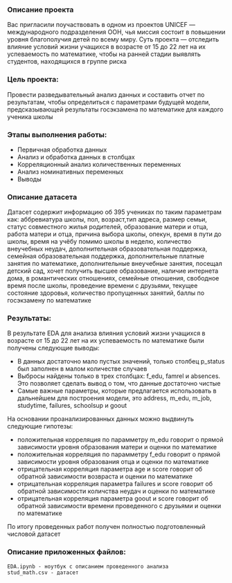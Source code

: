 ### Описание проекта
Вас пригласили поучаствовать в одном из проектов UNICEF — международного подразделения ООН, чья миссия состоит в повышении уровня благополучия детей по всему миру.
Суть проекта — отследить влияние условий жизни учащихся в возрасте от 15 до 22 лет на их успеваемость по математике, чтобы на ранней стадии выявлять студентов, находящихся в группе риска

### Цель проекта:
Провести разведывательный анализ данных и составить отчет по результатам, чтобы определиться с параметрами будущей модели, предсказывающей результаты госэкзамена по математике для каждого ученика школы

### Этапы выполнения работы:
- Первичная обработка данных
- Анализ и обработка данных в столбцах
- Корреляционный анализ количественных переменных
- Анализ номинативных переменных
- Выводы

### Описание датасета
Датасет содержит информацию об 395 учениках  по таким параметрам как: аббревиатура школы, пол, возраст,тип адреса, размер семьи, статус совместного жилья родителей, образование матери и отца, работа матери и отца, причина выбора школы, опекун, время в пути до школы, время на учёбу помимо школы в неделю, количество внеучебных неудач, дополнительная образовательная поддержка, семейная образовательная поддержка, дополнительные платные занятия по математике, дополнительные внеучебные занятия, посещал детский сад, хочет получить высшее образование, наличие интернета дома, в романтических отношениях, семейные отношения, свободное время после школы, проведение времени с друзьями, текущее состояние здоровья, количество пропущенных занятий, баллы по госэкзамену по математике

### Результаты:
В результате EDA для анализа влияния условий жизни учащихся в возрасте от 15 до 22 лет на их успеваемость по математике были получены следующие выводы:

- В данных достаточно мало пустых значений, только столбец p_status был заполнен в малом количестве случаев
- Выбросы найдены только в трех столбцах: f_edu, famrel и absences. Это позволяет сделать вывод о том, что данные достаточно чистые
- Самые важные параметры, которые предлагается использовать в дальнейшем для построения модели, это address, m_edu, m_job, studytime, failures, schoolsup и goout

На основании проанализированных данных можно выдвинуть следующие гипотезы:

- положительная корреляция по парамметру m_edu говорит о прямой зависимости уровня образования матери и оценки по математике
- положительная корреляция по парамметру f_edu говорит о прямой зависимости уровня образования отца и оценки по математике
- отрицательная корреляция параметра age и score говорит об обратной зависимости возвраста и оценки по математике
- отрицательная корреляция параметра failures и score говорит об обратной зависимости количства неудач и оценки по математике
- отрицательная корреляция параметра goout и score говорит об обратной зависимости времени проведенного с друзьями и оценки по математике

По итогу проведенных работ получен полностью подготовленный числовой датасет

### Описание приложенных файлов: 
    EDA.ipynb - ноутбук с описанием проведенного анализа
    stud_math.csv - датасет
